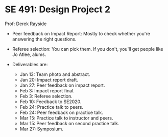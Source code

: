 # SE 491: Design Project 2

Prof: Derek Rayside

<!-- 2019-01-08 -->

- Peer feedback on Impact Report: Mostly to check whether you're answering the
  right questions.
- Referee selection: You can pick them. If you don't, you'll get people like Jo
  Atlee, alums.

- Deliverables are:
  - Jan 13: Team photo and abstract.
  - Jan 20: Impact report draft.
  - Jan 27: Peer feedback on impact report.
  - Feb 3: Impact report final.
  - Feb 3: Referee selection.
  - Feb 10: Feedback to SE2020.
  - Feb 24: Practice talk to peers.
  - Feb 24: Peer feedback on practice talk.
  - Mar 15: Practice talk to instructor and peers.
  - Mar 15: Peer feedback on second practice talk.
  - Mar 27: Symposium.
